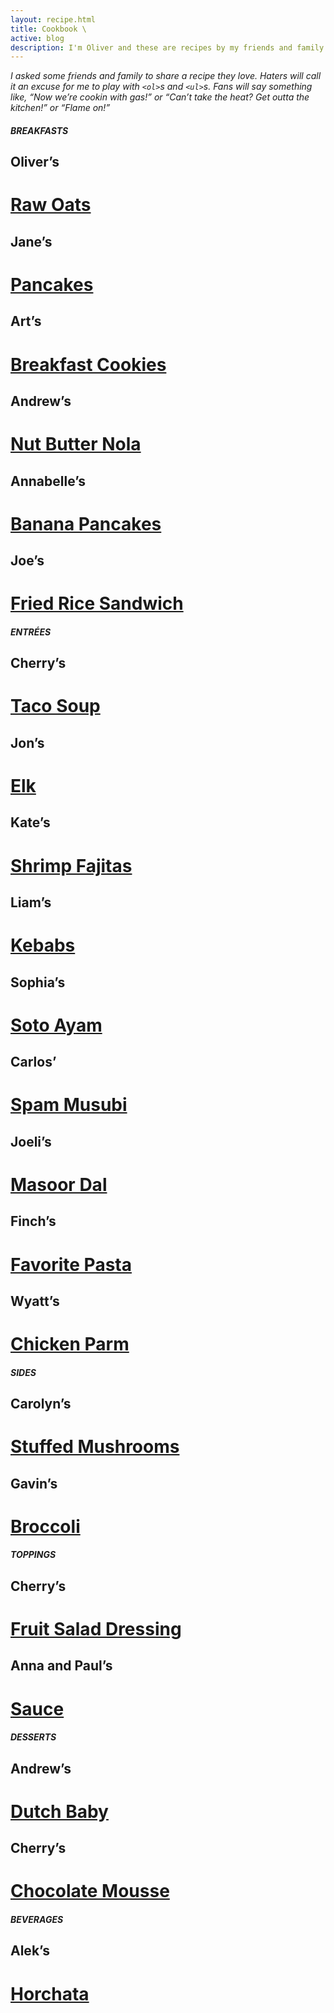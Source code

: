 ```yaml
---
layout: recipe.html
title: Cookbook \
active: blog
description: I'm Oliver and these are recipes by my friends and family :)
---
```


*I asked some friends and family to share a recipe they love. Haters will call it an excuse for me to play with `<ol>`s and `<ul>`s. Fans will say something like, “Now we’re cookin with gas!” or “Can’t take the heat? Get outta the kitchen!” or “Flame on!”*

##### BREAKFASTS

## Oliver’s
# [Raw Oats](/cookbook/olivers-raw-oats/)

## Jane’s
# [Pancakes](/cookbook/janes-pancakes/)

## Art’s
# [Breakfast Cookies](/cookbook/arts-breakfast-cookies/)

## Andrew’s
# [Nut Butter Nola](/cookbook/andrews-nut-butter-nola/)

## Annabelle’s
# [Banana Pancakes](/cookbook/annabelles-banana-pancakes/)

## Joe’s
# [Fried Rice Sandwich](/cookbook/joes-fried-rice-sandwich/)


##### ENTRÉES

## Cherry’s 
# [Taco Soup](/cookbook/cherrys-taco-soup/)

## Jon’s
# [Elk](/cookbook/jons-elk/)

## Kate’s
# [Shrimp Fajitas](/cookbook/kates-shrimp-fajitas/)

## Liam’s
# [Kebabs](/cookbook/liams-kebabs/)

## Sophia’s
# [Soto Ayam](/cookbook/sophias-soto-ayam/)

## Carlos’
# [Spam Musubi](/cookbook/carlos-spam-musubi/)

## Joeli’s
# [Masoor Dal](/cookbook/joelis-masoor-dal/)

## Finch’s
# [Favorite Pasta](/cookbook/finchs-favorite-pasta/)

## Wyatt’s
# [Chicken Parm](/cookbook/wyatts-chicken-parm)


##### SIDES

## Carolyn’s
# [Stuffed Mushrooms](/cookbook/carolyns-stuffed-mushrooms/)

## Gavin’s
# [Broccoli](/cookbook/gavins-broccoli/)


##### TOPPINGS

## Cherry’s 
# [Fruit Salad Dressing](/cookbook/cherrys-fruit-salad-dressing/)

## Anna and Paul’s
# [Sauce](/cookbook/anna-and-pauls-sauce/)


##### DESSERTS

## Andrew’s
# [Dutch Baby](/cookbook/andrews-dutch-baby/)

## Cherry’s 
# [Chocolate Mousse](/cookbook/cherrys-chocolate-mousse/)


##### BEVERAGES

## Alek’s
# [Horchata](/cookbook/aleks-horchata/)